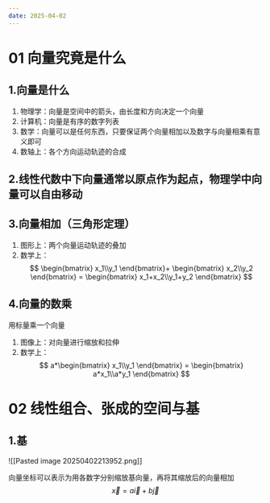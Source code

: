 ```yaml
---
date: 2025-04-02
---
```

# 01 向量究竟是什么
## 1.向量是什么
1. 物理学：向量是空间中的箭头，由长度和方向决定一个向量
2. 计算机：向量是有序的数字列表
3. 数学：向量可以是任何东西，只要保证两个向量相加以及数字与向量相乘有意义即可
4. 数轴上：各个方向运动轨迹的合成
## 2.线性代数中下向量通常以原点作为起点，物理学中向量可以自由移动

## 3.向量相加（三角形定理）
1. 图形上：两个向量运动轨迹的叠加
2. 数学上：
$$
\begin{bmatrix}
 x_1\\y_1
\end{bmatrix}+
\begin{bmatrix}
 x_2\\y_2
\end{bmatrix}
=
\begin{bmatrix}
 x_1+x_2\\y_1+y_2
\end{bmatrix}
$$

 
## 4.向量的数乘
用标量乘一个向量
1. 图像上：对向量进行缩放和拉伸
2. 数学上：
$$
a*\begin{bmatrix}
 x_1\\y_1
\end{bmatrix}
=
\begin{bmatrix}
 a*x_1\\a*y_1
\end{bmatrix}
$$
# 02 线性组合、张成的空间与基
## 1.基
![[Pasted image 20250402213952.png]]

向量坐标可以表示为用各数字分别缩放基向量，再将其缩放后的向量相加
$$
\vec{x}=a\vec{i}+b\vec{j}
$$
